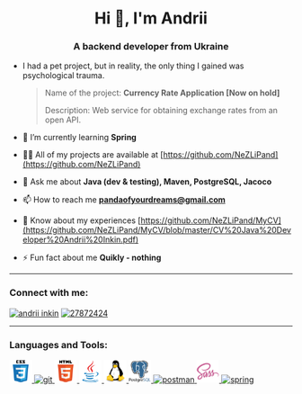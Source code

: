 
<h1 align="center">Hi 👋, I'm Andrii</h1>
<h3 align="center">A backend developer from Ukraine</h3>

- I had a pet project, but in reality, the only thing I gained was psychological trauma.
  > Name of the project: **Currency Rate Application [Now on hold]**
  >
  > Description: Web service for obtaining exchange rates from an open API.

- 🌱 I’m currently learning **Spring**

- 👨‍💻 All of my projects are available at [https://github.com/NeZLiPand](https://github.com/NeZLiPand)

- 💬 Ask me about **Java (dev & testing), Maven, PostgreSQL, Jacoco**

- 📫 How to reach me **pandaofyourdreams@gmail.com**

- 📄 Know about my experiences [https://github.com/NeZLiPand/MyCV](https://github.com/NeZLiPand/MyCV/blob/master/CV%20Java%20Developer%20Andrii%20Inkin.pdf)

- ⚡ Fun fact about me **Quikly - nothing**

---

<h3 align="left">Connect with me:</h3>
<p align="left">
<a href="https://linkedin.com/in/andrii inkin" target="blank"><img align="center" src="https://raw.githubusercontent.com/rahuldkjain/github-profile-readme-generator/master/src/images/icons/Social/linked-in-alt.svg" alt="andrii inkin" height="30" width="40" /></a>
<a href="https://stackoverflow.com/users/27872424" target="blank"><img align="center" src="https://raw.githubusercontent.com/rahuldkjain/github-profile-readme-generator/master/src/images/icons/Social/stack-overflow.svg" alt="27872424" height="30" width="40" /></a>
</p>

---

<h3 align="left">Languages and Tools:</h3>
<p align="left"> 
  <a href="https://www.w3schools.com/css/" target="blank" rel="noreferrer"> <img src="https://raw.githubusercontent.com/devicons/devicon/master/icons/css3/css3-original-wordmark.svg" alt="css3" width="40" height="40"/> </a> 
  <a href="https://git-scm.com/" target="blank" rel="noreferrer"> <img src="https://www.vectorlogo.zone/logos/git-scm/git-scm-icon.svg" alt="git" width="40" height="40"/> </a> 
  <a href="https://www.w3.org/html/" target="blank" rel="noreferrer"> <img src="https://raw.githubusercontent.com/devicons/devicon/master/icons/html5/html5-original-wordmark.svg" alt="html5" width="40" height="40"/> </a> 
  <a href="https://www.java.com" target="blank" rel="noreferrer"> <img src="https://raw.githubusercontent.com/devicons/devicon/master/icons/java/java-original.svg" alt="java" width="40" height="40"/> </a> 
  <a href="https://www.linux.org/" target="_blank" rel="noreferrer"> <img src="https://raw.githubusercontent.com/devicons/devicon/master/icons/linux/linux-original.svg" alt="linux" width="40" height="40"/> </a> 
  <a href="https://www.postgresql.org" target="blank" rel="noreferrer"> <img src="https://raw.githubusercontent.com/devicons/devicon/master/icons/postgresql/postgresql-original-wordmark.svg" alt="postgresql" width="40" height="40"/> </a> 
  <a href="https://postman.com" target="blank" rel="noreferrer"> <img src="https://www.vectorlogo.zone/logos/getpostman/getpostman-icon.svg" alt="postman" width="40" height="40"/> </a> 
  <a href="https://sass-lang.com" target="blank" rel="noreferrer"> <img src="https://raw.githubusercontent.com/devicons/devicon/master/icons/sass/sass-original.svg" alt="sass" width="40" height="40"/> </a> 
  <a href="https://spring.io/" target="blank" rel="noreferrer"> <img src="https://www.vectorlogo.zone/logos/springio/springio-icon.svg" alt="spring" width="40" height="40"/> </a> </p>
